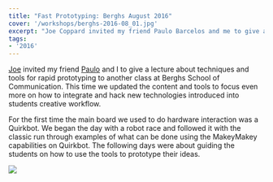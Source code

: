 ```yaml
---
title: "Fast Prototyping: Berghs August 2016"
cover: '/workshops/berghs-2016-08_01.jpg'
excerpt: "Joe Coppard invited my friend Paulo Barcelos and me to give a lecture about techniques and tools for rapid prototyping to another class at Berghs School of Communication. This time we updated the content and tools to focus even more on how to integrate and hack new technologies introduced into students creative workflow."
tags:
- '2016'
---
```


[Joe](http://www.anothertomorrow.io/) invited my friend [Paulo](https://www.linkedin.com/in/paulobarcelos/) and I to give a lecture about techniques and tools for rapid prototyping to another class at Berghs School of Communication. This time we updated the content and tools to focus even more on how to integrate and hack new technologies introduced into students creative workflow.

For the first time the main board we used to do hardware interaction was a Quirkbot. We began the day with a robot race and followed it with the classic run through examples of what can be done using the MakeyMakey capabilities on Quirkbot. The following days were about guiding the students on how to use the tools to prototype their ideas.

![](/workshops/berghs-2016-08_01.jpg)
